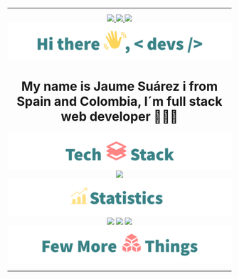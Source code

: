 <div align="center">

---

  <a href="https://www.linkedin.com/in/jaume-sua" target="_blank" rel="noreferrer">
    <img src="https://img.shields.io/badge/LinkedIn-0A66C2.svg?style=for-the-badge&logo=LinkedIn&logoColor=white">
  </a>
  <a href="mailto:santjaume02@gmail.com" target="_blank" rel="noreferrer">
    <img src="https://img.shields.io/badge/Gmail-D14836?style=for-the-badge&logo=gmail&logoColor=white">
  </a>
  <a href="https://stackoverflow.com/users/20413535/jaume" target="_blank" rel="noreferrer">
    <img src="https://img.shields.io/badge/stack%20overflow-FE7A16?logo=stack-overflow&logoColor=white&style=for-the-badge">
  </a>

  <img src="./img/greet.png">

  <h1>My name is Jaume Suárez i from Spain and Colombia, I´m full stack web developer 👨🏻‍💻</h1>

  <img src="./img/stack.png">

  <img src="https://skillicons.dev/icons?i=github,git,astro,aws,css,docker,express,fastapi,githubactions,html,js,jenkins,jest,kubernetes,md,mongodb,nextjs,nodejs,postgres,py,pug,react,redis,redux,sass,rust,sqlite,ts,vscode,webpack,prisma,neovim,linux&perline=11&theme=dark" />

  <img src="./img/statistics.png">

  <img src="https://github-profile-trophy.vercel.app/?username=Jau2002&margin-w=15&theme=tokyonight" />

  <img width="400" src="https://github-readme-stats.vercel.app/api?username=Jau2002&count_private=true&show_icons=true&bg_color=00000000&hide_border=true&show_icons=true&text_color=667799&title_color=388286&icon_color=388286">
  <img width="350" src="https://github-readme-stats.vercel.app/api/top-langs/?username=Jau2002&layout=compact&hide_border=true&bg_color=00000000&text_color=667799&custom_title=Top+Languages&title_color=388286">

  <img src="./img/more.png">

---

</div>
